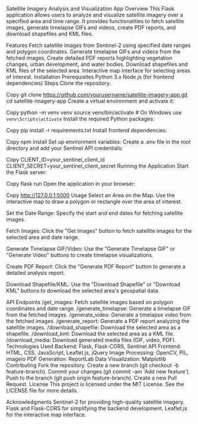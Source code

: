 Satellite Imagery Analysis and Visualization App
Overview
This Flask application allows users to analyze and visualize satellite imagery over a specified area and time range. It provides functionalities to fetch satellite images, generate timelapse GIFs and videos, create PDF reports, and download shapefiles and KML files.

Features
Fetch satellite images from Sentinel-2 using specified date ranges and polygon coordinates.
Generate timelapse GIFs and videos from the fetched images.
Create detailed PDF reports highlighting vegetation changes, urban development, and water bodies.
Download shapefiles and KML files of the selected area.
Interactive map interface for selecting areas of interest.
Installation
Prerequisites
Python 3.x
Node.js (for frontend dependencies)
Steps
Clone the repository:

Copy
git clone https://github.com/yourusername/satellite-imagery-app.git
cd satellite-imagery-app
Create a virtual environment and activate it:

Copy
python -m venv venv
source venv/bin/activate  # On Windows use `venv\Scripts\activate`
Install the required Python packages:

Copy
pip install -r requirements.txt
Install frontend dependencies:

Copy
npm install
Set up environment variables:
Create a .env file in the root directory and add your Sentinel API credentials:

Copy
CLIENT_ID=your_sentinel_client_id
CLIENT_SECRET=your_sentinel_client_secret
Running the Application
Start the Flask server:

Copy
flask run
Open the application in your browser:

Copy
http://127.0.0.1:5000
Usage
Select an Area on the Map:
Use the interactive map to draw a polygon or rectangle over the area of interest.

Set the Date Range:
Specify the start and end dates for fetching satellite images.

Fetch Images:
Click the "Get Images" button to fetch satellite images for the selected area and date range.

Generate Timelapse GIF/Video:
Use the "Generate Timelapse GIF" or "Generate Video" buttons to create timelapse visualizations.

Create PDF Report:
Click the "Generate PDF Report" button to generate a detailed analysis report.

Download Shapefile/KML:
Use the "Download Shapefile" or "Download KML" buttons to download the selected area's geospatial data.

API Endpoints
/get_images: Fetch satellite images based on polygon coordinates and date range.
/generate_timelapse: Generate a timelapse GIF from the fetched images.
/generate_video: Generate a timelapse video from the fetched images.
/generate_report: Generate a PDF report analyzing the satellite images.
/download_shapefile: Download the selected area as a shapefile.
/download_kml: Download the selected area as a KML file.
/download_media: Download generated media files (GIF, video, PDF).
Technologies Used
Backend: Flask, Flask-CORS, Sentinel API
Frontend: HTML, CSS, JavaScript, Leaflet.js, jQuery
Image Processing: OpenCV, PIL, imageio
PDF Generation: ReportLab
Data Visualization: Matplotlib
Contributing
Fork the repository.
Create a new branch (git checkout -b feature-branch).
Commit your changes (git commit -am 'Add new feature').
Push to the branch (git push origin feature-branch).
Create a new Pull Request.
License
This project is licensed under the MIT License. See the LICENSE file for more details.

Acknowledgments
Sentinel-2 for providing high-quality satellite imagery.
Flask and Flask-CORS for simplifying the backend development.
Leaflet.js for the interactive map interface.